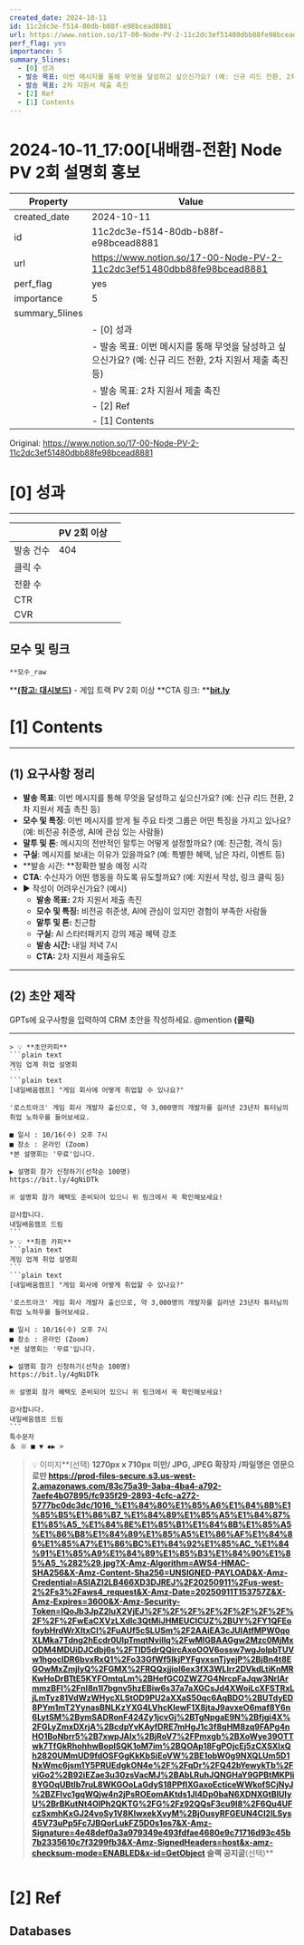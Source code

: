```yaml
---
created_date: 2024-10-11
id: 11c2dc3e-f514-80db-b88f-e98bcead8881
url: https://www.notion.so/17-00-Node-PV-2-11c2dc3ef51480dbb88fe98bcead8881
perf_flag: yes
importance: 5
summary_5lines:
  - [0] 성과
  - 발송 목표: 이번 메시지를 통해 무엇을 달성하고 싶으신가요? (예: 신규 리드 전환, 2차 지원서 제출 촉진 등)
  - 발송 목표: 2차 지원서 제출 촉진
  - [2] Ref
  - [1] Contents
---
```


# 2024-10-11_17:00[내배캠-전환] Node PV 2회 설명회 홍보

| Property | Value |
| --- | --- |
| created_date | 2024-10-11 |
| id | 11c2dc3e-f514-80db-b88f-e98bcead8881 |
| url | https://www.notion.so/17-00-Node-PV-2-11c2dc3ef51480dbb88fe98bcead8881 |
| perf_flag | yes |
| importance | 5 |
| summary_5lines | |
|  | - [0] 성과 |
|  | - 발송 목표: 이번 메시지를 통해 무엇을 달성하고 싶으신가요? (예: 신규 리드 전환, 2차 지원서 제출 촉진 등) |
|  | - 발송 목표: 2차 지원서 제출 촉진 |
|  | - [2] Ref |
|  | - [1] Contents |

Original: https://www.notion.so/17-00-Node-PV-2-11c2dc3ef51480dbb88fe98bcead8881

# [0] 성과

---
|  | PV 2회 이상 |  |
| --- | --- | --- |
| 발송 건수 | 404 |  |
| 클릭 수  |  |  |
| 전환 수 |  |  |
| CTR |  |  |
| CVR |  |  |

## 모수 및 링크
    **모수_raw 
**[**(참고: 대시보드)**](https://docs.google.com/spreadsheets/d/1dMt6l5wGOjA-87skJYZ8SHbMiefYtORfR_Ck3j2KT6Y/edit?gid=1199832783#gid=1199832783)
    - 게임 트랙 PV 2회 이상
    **CTA 링크: **[**bit.ly**](http://bit.ly/)

# [1] Contents

---

## **(1) 요구사항 정리**
- **발송 목표**: 이번 메시지를 통해 무엇을 달성하고 싶으신가요? (예: 신규 리드 전환, 2차 지원서 제출 촉진 등)
- **모수 및 특징**: 이번 메시지를 받게 될 주요 타겟 그룹은 어떤 특징을 가지고 있나요? (예: 비전공 취준생, AI에 관심 있는 사람들)
- **말투 및 톤**: 메시지의 전반적인 말투는 어떻게 설정할까요? (예: 친근함, 격식 등)
- **구실**: 메시지를 보내는 이유가 있을까요? (예: 특별한 혜택, 남은 자리, 이벤트 등)
- **발송 시간: **정확한 발송 예정 시각
- **CTA**: 수신자가 어떤 행동을 하도록 유도할까요? (예: 지원서 작성, 링크 클릭 등)
- ▶ 작성이 어려우신가요? (예시)
  - **발송 목표:** 2차 지원서 제출 촉진
  - **모수 및 특징:** 비전공 취준생, AI에 관심이 있지만 경험이 부족한 사람들
  - **말투 및 톤:** 친근함
  - **구실:** AI 스타터패키지 강의 제공 혜택 강조
  - **발송 시간:** 내일 저녁 7시
  - **CTA:** 2차 지원서 제출유도

---

## (2) 초안 제작
GPTs에 요구사항을 입력하여 CRM 초안을 작성하세요.
@mention **(클릭)**

---
    > 💡 **초안카피**
    ```plain text
    게임 업계 취업 설명회
    ```
    ```plain text
    [내일배움캠프] "게임 회사에 어떻게 취업할 수 있나요?"
    
    '로스트아크' 게임 회사 개발자 출신으로, 약 3,000명의 개발자를 길러낸 23년차 튜터님의 취업 노하우를 들어보세요.
    
    ■ 일시 : 10/16(수) 오후 7시
    ■ 장소 : 온라인 (Zoom)
    *본 설명회는 '무료'입니다.
    
    ▶ 설명회 참가 신청하기(선착순 100명)
    https://bit.ly/4gNiDTk
    
    ※ 설명회 참가 혜택도 준비되어 있으니 위 링크에서 꼭 확인해보세요!
    
    감사합니다.
    내일배움캠프 드림
    ```
    > 💡 **최종 카피**
    ```plain text
    게임 업계 취업 설명회
    ```
    ```plain text
    [내일배움캠프] "게임 회사에 어떻게 취업할 수 있나요?"
    
    '로스트아크' 게임 회사 개발자 출신으로, 약 3,000명의 개발자를 길러낸 23년차 튜터님의 취업 노하우를 들어보세요.
    
    ■ 일시 : 10/16(수) 오후 7시
    ■ 장소 : 온라인 (Zoom)
    *본 설명회는 '무료'입니다.
    
    ▶ 설명회 참가 신청하기(선착순 100명)
    https://bit.ly/4gNiDTk
    
    ※ 설명회 참가 혜택도 준비되어 있으니 위 링크에서 꼭 확인해보세요!
    
    감사합니다.
    내일배움캠프 드림
    ```
    특수문자
    ＆ ※ ■ ▼ ◆▶ >
> 💡 이미지**(선택)  **1270px x 710px 미만/ JPG, JPEG 확장자 /파일명은 영문으로만
https://prod-files-secure.s3.us-west-2.amazonaws.com/83c75a39-3aba-4ba4-a792-7aefe4b07895/fc935f29-2893-4cfc-a272-5777bc0dc3dc/1016_%E1%84%80%E1%85%A6%E1%84%8B%E1%85%B5%E1%86%B7_%E1%84%89%E1%85%A5%E1%84%87%E1%85%A5_%E1%84%8E%E1%85%B1%E1%84%8B%E1%85%A5%E1%86%B8%E1%84%89%E1%85%A5%E1%86%AF%E1%84%86%E1%85%A7%E1%86%BC%E1%84%92%E1%85%AC_%E1%84%91%E1%85%A9%E1%84%89%E1%85%B3%E1%84%90%E1%85%A5_%282%29.jpg?X-Amz-Algorithm=AWS4-HMAC-SHA256&X-Amz-Content-Sha256=UNSIGNED-PAYLOAD&X-Amz-Credential=ASIAZI2LB466XD3DJREJ%2F20250911%2Fus-west-2%2Fs3%2Faws4_request&X-Amz-Date=20250911T153757Z&X-Amz-Expires=3600&X-Amz-Security-Token=IQoJb3JpZ2luX2VjEJ%2F%2F%2F%2F%2F%2F%2F%2F%2F%2F%2FwEaCXVzLXdlc3QtMiJHMEUCICUZ%2BUY%2FY1QFEofoybHrdWrXItxCl%2FuAUf5cSLUSm%2F2AAiEA3cJUlAtfMPW0qoXLMka7Tdng2hEcdr0UlpTmqtNviIIq%2FwMIGBAAGgw2Mzc0MjMxODM4MDUiDJCdbj6s%2FTID5drQQircAxoOOV6ossw7wgJolpbTUVw1hgoclDR6bvxRxQ1%2Fo33GfWf5lkjPYFgvxsnTjyejP%2BjBn4t8EGOwMxZmjlyQ%2FGMX%2FRQQxjjiol6ex3fX3WLIrr2DVkdLtiKnMRKwHoDrBTtE5KYFOmtqLm%2BHefGC0ZWZ7G4NrcpFaJqw3NrlArmmzBFI%2FnI8n1I7bgnv5hzEBiw6s37a7aXGCsJd4XWoiLcXFSTRxLjLmTyz81VdWzWHycXLStOD9PU2aXXaS50qc6AqBDO%2BUTdyED8PYm1mT2YynasBNLKzYXG4LVhcKlewF1X8jtaJ9avxeO6maf8Y6n6LytSM%2BymSADRonF424Zy1jcvGj%2BTgNpgaE9N%2Bfjgi4X%2FGLyZmxDXrjA%2BcdpYvKAyfDRE7mHgJ1c3f8qHM8zq9FAPg4nHO1BoNbrr5%2B7xwpJAlx%2BjRoV7%2FPmxgb%2BXoWye39OTTwk7TfGkRhohhwBoplSQK1oM7im%2BQOAp18FgPOjcEj5zCXSXlxQh2820UMmUD9fdOSFGgKkKbSiEoVW%2BE1obW0g9NXQLUm5D1NxWmc6jsm1Y5PRUEdgkON4e%2F%2FqDr%2FQ42bYewykTb%2FviGo2%2B92iEZae3u30zsVacMJ%2BAbLRuhJQNGHaY9GPBtMKPIi8YGOqUBtIb7ruL8WKGOoLaGdyS18PPflXGaxoEcticeWWkofSCjNyJ%2BZFIvc1gqWQjw4n2jPsROEomAKtds1Jl4Dp0baN6XDNXGtBIUIyU%2BrBKutNt4OlPh2QKTG%2FG%2Fz92QQsF3cu9I8%2F6Qu4UFczSxmhKxGJ24voSy1V8KIwxekXvyM%2BjOusyRFGEUN4CI2lLSys45V73uPp5Fc7JBQorLukFZ5D0s1os7&X-Amz-Signature=4e48def0a3a979349e493fdfae4680e9c71716d93c45b7b2335610c7f3299fb3&X-Amz-SignedHeaders=host&x-amz-checksum-mode=ENABLED&x-id=GetObject
슬랙 공지글**(선택)**
```plain text

```

# [2] Ref

## Databases
